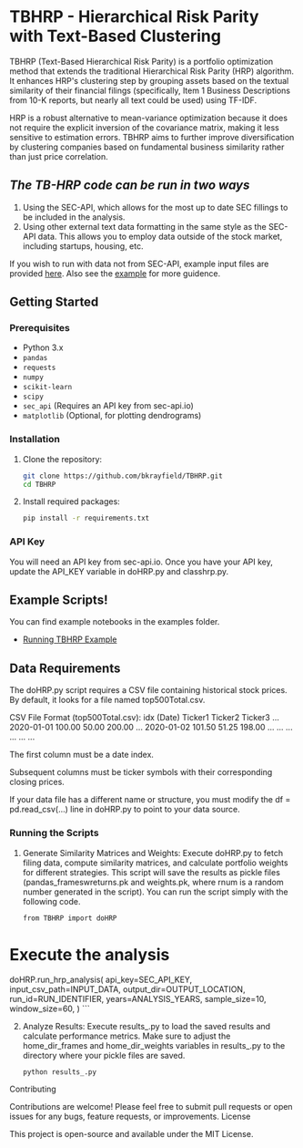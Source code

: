 # TBHRP -  Hierarchical Risk Parity with Text-Based Clustering

TBHRP (Text-Based Hierarchical Risk Parity) is a portfolio optimization method that extends the traditional Hierarchical Risk Parity (HRP) algorithm. It enhances HRP's clustering step by grouping assets based on the textual similarity of their financial filings (specifically, Item 1 Business Descriptions from 10-K reports, but nearly all text could be used) using TF-IDF.

HRP is a robust alternative to mean-variance optimization because it does not require the explicit inversion of the covariance matrix, making it less sensitive to estimation errors. TBHRP aims to further improve diversification by clustering companies based on fundamental business similarity rather than just price correlation.

## *The TB-HRP code can be run in two ways*

1. Using the SEC-API, which allows for the most up to date SEC fillings to be included in the analysis.
2. Using other external text data formatting in the same style as the SEC-API data. This allows you to employ data outside of the stock market, including startups, housing, etc.

If you wish to run with data not from SEC-API, example input files are provided [here](https://github.com/bkrayfield/TBHRP/tree/main/Sample_Input). Also see the [example](https://github.com/bkrayfield/TBHRP/blob/main/Examples/TBHRP_Demo.ipynb) for more guidence.

## Getting Started

### Prerequisites
- Python 3.x
- `pandas`
- `requests`
- `numpy`
- `scikit-learn`
- `scipy`
- `sec_api` (Requires an API key from sec-api.io)
- `matplotlib` (Optional, for plotting dendrograms)

### Installation
1. Clone the repository:
   ```bash
   git clone https://github.com/bkrayfield/TBHRP.git
   cd TBHRP
   ```
2. Install required packages:
    ```bash
    pip install -r requirements.txt
    ```
### API Key

You will need an API key from sec-api.io. Once you have your API key, update the API_KEY variable in doHRP.py and classhrp.py.

## Example Scripts!

You can find example notebooks in the examples folder.
* [Running TBHRP Example](https://github.com/bkrayfield/TBHRP/blob/main/Examples/TBHRP_Demo.ipynb)

## Data Requirements

The doHRP.py script requires a CSV file containing historical stock prices. By default, it looks for a file named top500Total.csv.

CSV File Format (top500Total.csv):
idx (Date)	Ticker1	Ticker2	Ticker3	...
2020-01-01	100.00	50.00	200.00	...
2020-01-02	101.50	51.25	198.00	...
...	...	...	...	...

The first column must be a date index.

Subsequent columns must be ticker symbols with their corresponding closing prices.

If your data file has a different name or structure, you must modify the df = pd.read_csv(...) line in doHRP.py to point to your data source.

### Running the Scripts

1. Generate Similarity Matrices and Weights:
    Execute doHRP.py to fetch filing data, compute similarity matrices, and calculate portfolio weights for different strategies. This script will save the results as pickle files (<rnum>pandas_frameswreturns.pk and <rnum>weights.pk, where rnum is a random number generated in the script). You can run the script simply with the following code.
    ```bash
    from TBHRP import doHRP

# Execute the analysis
doHRP.run_hrp_analysis(
    api_key=SEC_API_KEY,
    input_csv_path=INPUT_DATA,
    output_dir=OUTPUT_LOCATION,
    run_id=RUN_IDENTIFIER,
    years=ANALYSIS_YEARS,
    sample_size=10,
    window_size=60,
)
    ```

2. Analyze Results:
    Execute results_.py to load the saved results and calculate performance metrics. Make sure to adjust the home_dir_frames and home_dir_weights variables in results_.py to the directory where your pickle files are saved.
    ```
    python results_.py
    ```

Contributing

Contributions are welcome! Please feel free to submit pull requests or open issues for any bugs, feature requests, or improvements.
License


This project is open-source and available under the MIT License.
